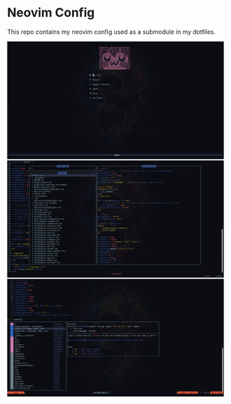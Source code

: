 # Neovim Config

This repo contains my neovim config used as a submodule in my dotfiles.

![start](./assets/nvim_start.png)
![file finder](./assets/nvim_telescope.png)
![auto completion](./assets/nvim_cmp.png)
